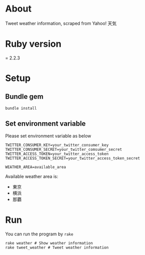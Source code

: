 # About

Tweet weather information, scraped from Yahoo! 天気

# Ruby version

= 2.2.3

# Setup

## Bundle gem

```
bundle install
```

## Set environment variable

Please set environment variable as below

```
TWITTER_CONSUMER_KEY=your_twitter_consumer_key
TWITTER_CONSUMER_SECRET=your_twitter_comsumer_secret
TWITTER_ACCESS_TOKEN=your_twitter_access_token
TWITTER_ACCESS_TOKEN_SECRET=your_twitter_access_token_secret

WEATHER_AREA=available_area
```

Available weather area is:

* 東京
* 横浜
* 那覇

# Run

You can run the program by `rake`

```
rake weather # Show weather information
rake tweet_weather # Tweet weather information
```
